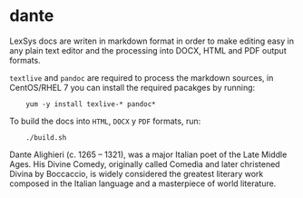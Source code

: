 # dante

LexSys docs are writen in markdown format in order to make editing easy
in any plain text editor and the processing into DOCX, HTML and PDF
output formats.


`textlive` and `pandoc` are required to process the markdown sources,
in CentOS/RHEL 7 you can install the required pacakges by running:


        yum -y install texlive-* pandoc*


To build the docs into `HTML`, `DOCX` y `PDF` formats, run:


    	./build.sh
	
	
Dante Alighieri (c. 1265 – 1321), was a major Italian poet of
the Late Middle Ages. His Divine Comedy, originally called Comedìa and
later christened Divina by Boccaccio, is widely considered the greatest
literary work composed in the Italian language and a masterpiece of
world literature.
